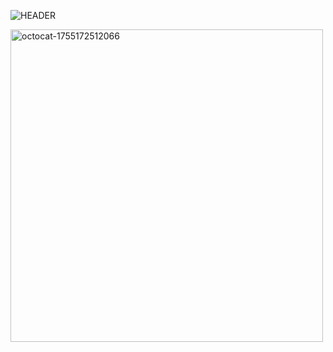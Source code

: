 ![HEADER](https://github.com/user-attachments/assets/cff99d67-1562-4527-84f3-da08621dcf21)
<style>
  img{
  justify-content:center    
  }
  
</style>
<img width="500" height="500" alt="octocat-1755172512066" src="https://github.com/user-attachments/assets/fc3098c2-43a6-47db-aa87-984b0c436353"  />
